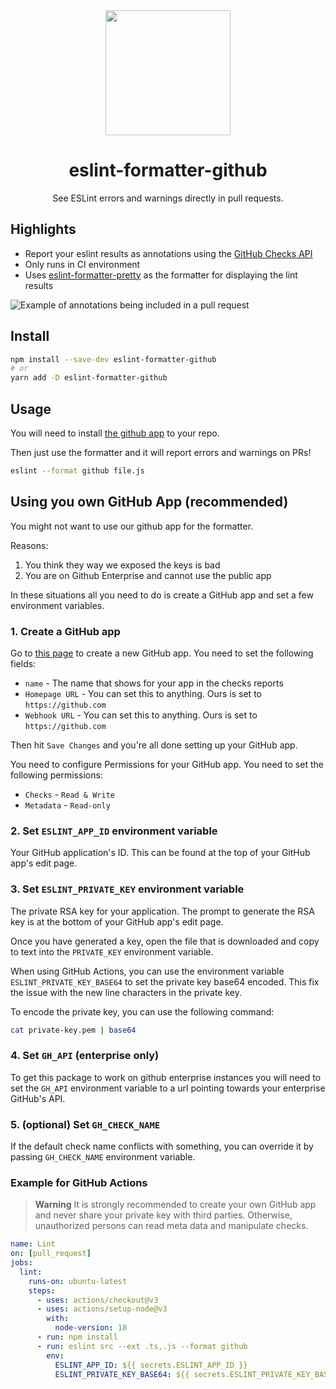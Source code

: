 <div align="center">
  <img  height="200"
    src="./logo.png">
  <h1>eslint-formatter-github</h1>
  <p>See ESLint errors and warnings directly in pull requests.</p>
</div>

## Highlights

- Report your eslint results as annotations using the [GitHub Checks API](https://developer.github.com/v3/checks/)
- Only runs in CI environment
- Uses [eslint-formatter-pretty](https://github.com/sindresorhus/eslint-formatter-pretty) as the formatter for displaying the lint results

![Example of annotations being included in a pull request](./example.png)

## Install

```sh
npm install --save-dev eslint-formatter-github
# or
yarn add -D eslint-formatter-github
```

## Usage

You will need to install [the github app](https://github.com/apps/eslint-results) to your repo.

Then just use the formatter and it will report errors and warnings on PRs!

```sh
eslint --format github file.js
```

## Using you own GitHub App (recommended)

You might not want to use our github app for the formatter.

Reasons:

1. You think they way we exposed the keys is bad
2. You are on Github Enterprise and cannot use the public app

In these situations all you need to do is create a GitHub app and set a few environment variables.

### 1. Create a GitHub app

Go to [this page](https://github.com/settings/apps) to create a new GitHub app. You need to set the following fields:

- `name` - The name that shows for your app in the checks reports
- `Homepage URL` - You can set this to anything. Ours is set to `https://github.com`
- `Webhook URL` - You can set this to anything. Ours is set to `https://github.com`

Then hit `Save Changes` and you're all done setting up your GitHub app.

You need to configure Permissions for your GitHub app. You need to set the following permissions:

- `Checks` - `Read & Write`
- `Metadata` - `Read-only`

### 2. Set `ESLINT_APP_ID` environment variable

Your GitHub application's ID. This can be found at the top of your GitHub app's edit page.

### 3. Set `ESLINT_PRIVATE_KEY` environment variable

The private RSA key for your application. The prompt to generate the RSA key is at the bottom of your GitHub app's edit page.

Once you have generated a key, open the file that is downloaded and copy to text into the `PRIVATE_KEY` environment variable.

When using GitHub Actions, you can use the environment variable `ESLINT_PRIVATE_KEY_BASE64` to set the private key base64 encoded.
This fix the issue with the new line characters in the private key.

To encode the private key, you can use the following command:

```sh
cat private-key.pem | base64
```

### 4. Set `GH_API` (enterprise only)

To get this package to work on github enterprise instances you will need to set the `GH_API` environment variable to a url pointing towards your enterprise GitHub's API.

### 5. (optional) Set `GH_CHECK_NAME`

If the default check name conflicts with something, you can override it by passing `GH_CHECK_NAME` environment variable.

### Example for GitHub Actions

> **Warning**
> It is strongly recommended to create your own GitHub app and never share your private key with third parties.
> Otherwise, unauthorized persons can read meta data and manipulate checks.

```yaml
name: Lint
on: [pull_request]
jobs:
  lint:
    runs-on: ubuntu-latest
    steps:
      - uses: actions/checkout@v3
      - uses: actions/setup-node@v3
        with:
          node-version: 18
      - run: npm install
      - run: eslint src --ext .ts,.js --format github
        env:
          ESLINT_APP_ID: ${{ secrets.ESLINT_APP_ID }}
          ESLINT_PRIVATE_KEY_BASE64: ${{ secrets.ESLINT_PRIVATE_KEY_BASE64 }}
```
